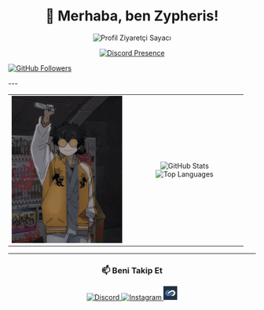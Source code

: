 <h1 align="center">👋 Merhaba, ben Zypheris!</h1>

<p align="center">
  <img src="https://komarev.com/ghpvc/?username=zypheris&color=blue" alt="Profil Ziyaretçi Sayacı" />
</p>

<p align="center">
  <a href="https://discord.com/users/773582512647569409">
    <img src="https://lanyard.cnrad.dev/api/773582512647569409" alt="Discord Presence" />
  </a>
</p>
  </a>
  <a href="https://github.com/zypheriss">
    <img src="https://img.shields.io/github/followers/zypheriss?label=Takipci&style=social" alt="GitHub Followers" width="120" />
  </a>
</p>
---

<table>
  <tr>
    <td align="center" width="50%">
      <img src="https://github.com/Zypheriss/zypheriss/blob/main/zypheriss.gif?raw=true" alt="GIF" height="300"/>
    </td>
    <td align="center" width="50%">
      <img src="https://github-readme-stats.vercel.app/api?username=zypheriss&show_icons=true&theme=algolia&include_all_commits=true&count_private=true" height="180" alt="GitHub Stats" />
      <br />
      <img src="https://github-readme-stats.vercel.app/api/top-langs?username=zypheriss&layout=compact&langs_count=8&theme=algolia" height="180" alt="Top Languages" />
    </td>
  </tr>
</table>

---

<h3 align="center">📫 Beni Takip Et</h3>

<p align="center">
  <a href="https://discord.com/users/773582512647569409" target="_blank">
    <img src="https://img.shields.io/badge/Discord-5865F2?style=for-the-badge&logo=discord&logoColor=white" alt="Discord" />
  </a>
  <a href="https://www.instagram.com/ilwixi7" target="_blank">
    <img src="https://img.shields.io/badge/Instagram-E4405F?style=for-the-badge&logo=instagram&logoColor=white" alt="Instagram" />
  </a>
  <a href="https://www.itemsatis.com/profil/liviuxs.html" target="_blank">
    <img src="https://github.com/Zypheriss/zypheriss/blob/main/zyp23.png?raw=true" alt="ItemSatış" height="28" />
  </a>
</p>
